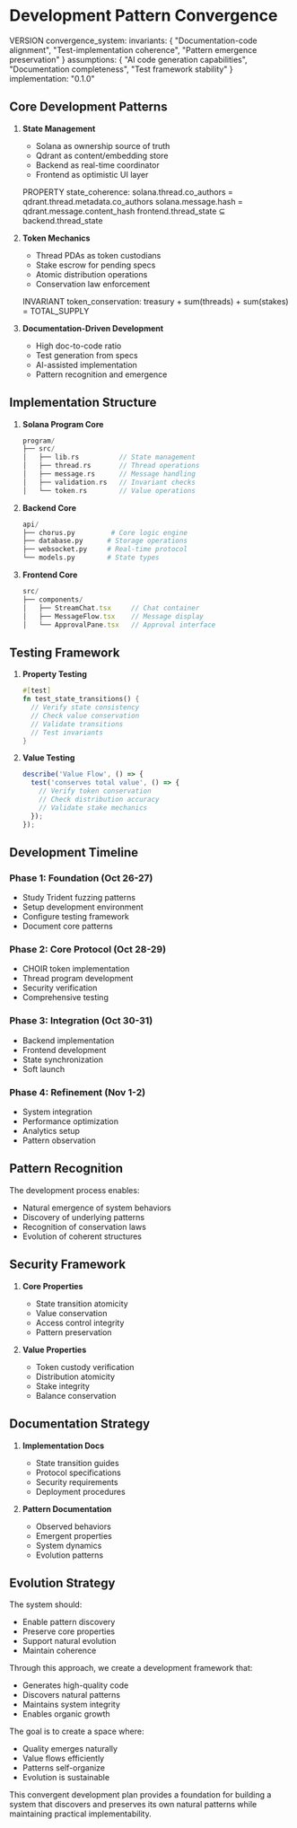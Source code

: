 # Development Pattern Convergence

VERSION convergence_system:
  invariants: {
    "Documentation-code alignment",
    "Test-implementation coherence",
    "Pattern emergence preservation"
  }
  assumptions: {
    "AI code generation capabilities",
    "Documentation completeness",
    "Test framework stability"
  }
  implementation: "0.1.0"

## Core Development Patterns

1. **State Management**
   - Solana as ownership source of truth
   - Qdrant as content/embedding store
   - Backend as real-time coordinator
   - Frontend as optimistic UI layer

   PROPERTY state_coherence:
     solana.thread.co_authors = qdrant.thread.metadata.co_authors
     solana.message.hash = qdrant.message.content_hash
     frontend.thread_state ⊆ backend.thread_state

2. **Token Mechanics**
   - Thread PDAs as token custodians
   - Stake escrow for pending specs
   - Atomic distribution operations
   - Conservation law enforcement

   INVARIANT token_conservation:
     treasury + sum(threads) + sum(stakes) = TOTAL_SUPPLY

3. **Documentation-Driven Development**
   - High doc-to-code ratio
   - Test generation from specs
   - AI-assisted implementation
   - Pattern recognition and emergence

## Implementation Structure

1. **Solana Program Core**
   ```rust
   program/
   ├── src/
   │   ├── lib.rs          // State management
   │   ├── thread.rs       // Thread operations
   │   ├── message.rs      // Message handling
   │   ├── validation.rs   // Invariant checks
   │   └── token.rs        // Value operations
   ```

2. **Backend Core**
   ```python
   api/
   ├── chorus.py         # Core logic engine
   ├── database.py      # Storage operations
   ├── websocket.py     # Real-time protocol
   └── models.py        # State types
   ```

3. **Frontend Core**
   ```typescript
   src/
   ├── components/
   │   ├── StreamChat.tsx     // Chat container
   │   ├── MessageFlow.tsx    // Message display
   │   └── ApprovalPane.tsx   // Approval interface
   ```

## Testing Framework

1. **Property Testing**
   ```rust
   #[test]
   fn test_state_transitions() {
     // Verify state consistency
     // Check value conservation
     // Validate transitions
     // Test invariants
   }
   ```

2. **Value Testing**
   ```typescript
   describe('Value Flow', () => {
     test('conserves total value', () => {
       // Verify token conservation
       // Check distribution accuracy
       // Validate stake mechanics
     });
   });
   ```

## Development Timeline

### Phase 1: Foundation (Oct 26-27)
- Study Trident fuzzing patterns
- Setup development environment
- Configure testing framework
- Document core patterns

### Phase 2: Core Protocol (Oct 28-29)
- CHOIR token implementation
- Thread program development
- Security verification
- Comprehensive testing

### Phase 3: Integration (Oct 30-31)
- Backend implementation
- Frontend development
- State synchronization
- Soft launch

### Phase 4: Refinement (Nov 1-2)
- System integration
- Performance optimization
- Analytics setup
- Pattern observation

## Pattern Recognition

The development process enables:
- Natural emergence of system behaviors
- Discovery of underlying patterns
- Recognition of conservation laws
- Evolution of coherent structures

## Security Framework

1. **Core Properties**
   - State transition atomicity
   - Value conservation
   - Access control integrity
   - Pattern preservation

2. **Value Properties**
   - Token custody verification
   - Distribution atomicity
   - Stake integrity
   - Balance conservation

## Documentation Strategy

1. **Implementation Docs**
   - State transition guides
   - Protocol specifications
   - Security requirements
   - Deployment procedures

2. **Pattern Documentation**
   - Observed behaviors
   - Emergent properties
   - System dynamics
   - Evolution patterns

## Evolution Strategy

The system should:
- Enable pattern discovery
- Preserve core properties
- Support natural evolution
- Maintain coherence

Through this approach, we create a development framework that:
- Generates high-quality code
- Discovers natural patterns
- Maintains system integrity
- Enables organic growth

The goal is to create a space where:
- Quality emerges naturally
- Value flows efficiently
- Patterns self-organize
- Evolution is sustainable

This convergent development plan provides a foundation for building a system that discovers and preserves its own natural patterns while maintaining practical implementability.
